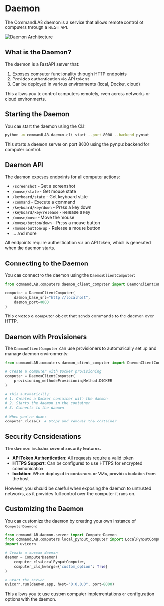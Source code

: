 # Daemon

The CommandLAB daemon is a service that allows remote control of computers through a REST API.

![Daemon Architecture](../assets/images/daemon_architecture.png)

## What is the Daemon?

The daemon is a FastAPI server that:

1. Exposes computer functionality through HTTP endpoints
1. Provides authentication via API tokens
1. Can be deployed in various environments (local, Docker, cloud)

This allows you to control computers remotely, even across networks or cloud environments.

## Starting the Daemon

You can start the daemon using the CLI:

```bash
python -m commandLAB.daemon.cli start --port 8000 --backend pynput
```

This starts a daemon server on port 8000 using the pynput backend for computer control.

## Daemon API

The daemon exposes endpoints for all computer actions:

- `/screenshot` - Get a screenshot
- `/mouse/state` - Get mouse state
- `/keyboard/state` - Get keyboard state
- `/command` - Execute a command
- `/keyboard/key/down` - Press a key down
- `/keyboard/key/release` - Release a key
- `/mouse/move` - Move the mouse
- `/mouse/button/down` - Press a mouse button
- `/mouse/button/up` - Release a mouse button
- ... and more

All endpoints require authentication via an API token, which is generated when the daemon starts.

## Connecting to the Daemon

You can connect to the daemon using the `DaemonClientComputer`:

```python
from commandLAB.computers.daemon_client_computer import DaemonClientComputer

computer = DaemonClientComputer(
    daemon_base_url="http://localhost",
    daemon_port=8000
)
```

This creates a computer object that sends commands to the daemon over HTTP.

## Daemon with Provisioners

The `DaemonClientComputer` can use provisioners to automatically set up and manage daemon environments:

```python
from commandLAB.computers.daemon_client_computer import DaemonClientComputer, ProvisioningMethod

# Create a computer with Docker provisioning
computer = DaemonClientComputer(
    provisioning_method=ProvisioningMethod.DOCKER
)

# This automatically:
# 1. Creates a Docker container with the daemon
# 2. Starts the daemon in the container
# 3. Connects to the daemon

# When you're done:
computer.close()  # Stops and removes the container
```

## Security Considerations

The daemon includes several security features:

- **API Token Authentication**: All requests require a valid token
- **HTTPS Support**: Can be configured to use HTTPS for encrypted communication
- **Isolation**: When deployed in containers or VMs, provides isolation from the host

However, you should be careful when exposing the daemon to untrusted networks, as it provides full control over the computer it runs on.

## Customizing the Daemon

You can customize the daemon by creating your own instance of `ComputerDaemon`:

```python
from commandLAB.daemon.server import ComputerDaemon
from commandLAB.computers.local_pynput_computer import LocalPynputComputer
import uvicorn

# Create a custom daemon
daemon = ComputerDaemon(
    computer_cls=LocalPynputComputer,
    computer_cls_kwargs={"custom_option": True}
)

# Start the server
uvicorn.run(daemon.app, host="0.0.0.0", port=8000)
```

This allows you to use custom computer implementations or configuration options with the daemon.
